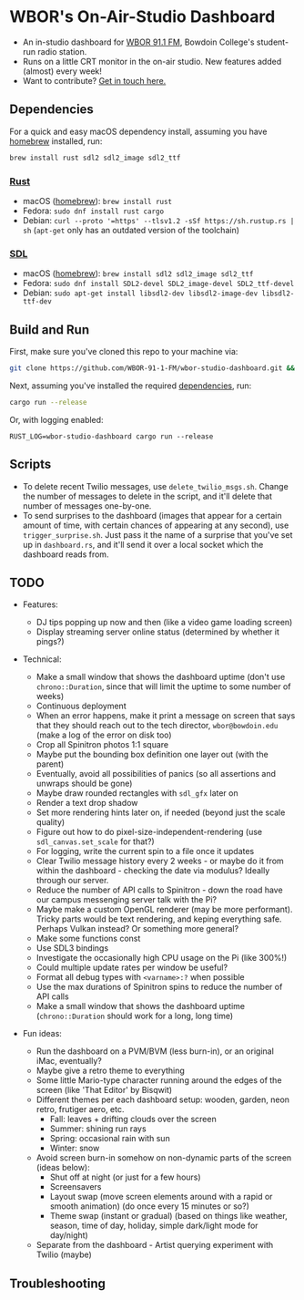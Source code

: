 # WBOR's On-Air-Studio Dashboard

- An in-studio dashboard for [WBOR 91.1 FM](https://wbor.org/), Bowdoin College's student-run radio station.
- Runs on a little CRT monitor in the on-air studio. New features added (almost) every week!
- Want to contribute? [Get in touch here.](https://wbor.org/contact)

## Dependencies

For a quick and easy macOS dependency install, assuming you have [homebrew](https://brew.sh/) installed, run:

```zsh
brew install rust sdl2 sdl2_image sdl2_ttf
```

### [Rust](https://www.rust-lang.org/)

- macOS ([homebrew](https://brew.sh/)): `brew install rust`
- Fedora: `sudo dnf install rust cargo`
- Debian: `curl --proto '=https' --tlsv1.2 -sSf https://sh.rustup.rs | sh` (`apt-get` only has an outdated version of the toolchain)

### [SDL](https://www.libsdl.org/)

- macOS ([homebrew](https://brew.sh/)): `brew install sdl2 sdl2_image sdl2_ttf`
- Fedora: `sudo dnf install SDL2-devel SDL2_image-devel SDL2_ttf-devel`
- Debian: `sudo apt-get install libsdl2-dev libsdl2-image-dev libsdl2-ttf-dev`

## Build and Run

First, make sure you've cloned this repo to your machine via:

```zsh
git clone https://github.com/WBOR-91-1-FM/wbor-studio-dashboard.git && cd wbor-studio-dashboard
```

Next, assuming you've installed the required [dependencies](#dependencies), run:

```zsh
cargo run --release
```

Or, with logging enabled:

```
RUST_LOG=wbor-studio-dashboard cargo run --release
```

## Scripts

- To delete recent Twilio messages, use `delete_twilio_msgs.sh`. Change the number of messages to delete in the script, and it'll delete that number of messages one-by-one.
- To send surprises to the dashboard (images that appear for a certain amount of time, with certain chances of appearing at any second), use `trigger_surprise.sh`. Just pass it the name of a surprise that you've set up in `dashboard.rs`, and it'll send it over a local socket which the dashboard reads from.

## TODO

- Features:
  - DJ tips popping up now and then (like a video game loading screen)
  - Display streaming server online status (determined by whether it pings?)

- Technical:
  - Make a small window that shows the dashboard uptime (don't use `chrono::Duration`, since that will limit the uptime to some number of weeks)
  - Continuous deployment
  - When an error happens, make it print a message on screen that says that they should reach out to the tech director, `wbor@bowdoin.edu` (make a log of the error on disk too)
  - Crop all Spinitron photos 1:1 square
  - Maybe put the bounding box definition one layer out (with the parent)
  - Eventually, avoid all possibilities of panics (so all assertions and unwraps should be gone)
  - Maybe draw rounded rectangles with `sdl_gfx` later on
  - Render a text drop shadow
  - Set more rendering hints later on, if needed (beyond just the scale quality)
  - Figure out how to do pixel-size-independent-rendering (use `sdl_canvas.set_scale` for that?)
  - For logging, write the current spin to a file once it updates
  - Clear Twilio message history every 2 weeks - or maybe do it from within the dashboard - checking the date via modulus? Ideally through our server.
  - Reduce the number of API calls to Spinitron - down the road have our campus messenging server talk with the Pi?
  - Maybe make a custom OpenGL renderer (may be more performant). Tricky parts would be text rendering, and keping everything safe. Perhaps Vulkan instead? Or something more general?
  - Make some functions const
  - Use SDL3 bindings
  - Investigate the occasionally high CPU usage on the Pi (like 300%!)
  - Could multiple update rates per window be useful?
  - Format all debug types with `<varname>:?` when possible
  - Use the max durations of Spinitron spins to reduce the number of API calls
  - Make a small window that shows the dashboard uptime (`chrono::Duration` should work for a long, long time)

- Fun ideas:
  - Run the dashboard on a PVM/BVM (less burn-in), or an original iMac, eventually?
  - Maybe give a retro theme to everything
  - Some little Mario-type character running around the edges of the screen (like 'That Editor' by Bisqwit)
  - Different themes per each dashboard setup: wooden, garden, neon retro, frutiger aero, etc.
    - Fall: leaves + drifting clouds over the screen
    - Summer: shining run rays
    - Spring: occasional rain with sun
    - Winter: snow
  - Avoid screen burn-in somehow on non-dynamic parts of the screen (ideas below):
    - Shut off at night (or just for a few hours)
    - Screensavers
    - Layout swap (move screen elements around with a rapid or smooth animation) (do once every 15 minutes or so?)
    - Theme swap (instant or gradual) (based on things like weather, season, time of day, holiday, simple dark/light mode for day/night)
  - Separate from the dashboard - Artist querying experiment with Twilio (maybe)

## Troubleshooting